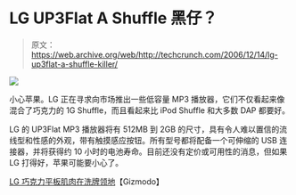 # LG UP3Flat A Shuffle 黑仔？

> 原文：<https://web.archive.org/web/http://techcrunch.com/2006/12/14/lg-up3flat-a-shuffle-killer/>

![](img/c2478660befdde51929cbc55838b9545.png)

小心苹果。LG 正在寻求向市场推出一些低容量 MP3 播放器，它们不仅看起来像混合了巧克力的 1G Shuffle，而且看起来比 iPod Shuffle 和大多数 DAP 都要好。

LG 的 UP3Flat MP3 播放器将有 512MB 到 2GB 的尺寸，具有令人难以置信的流线型和性感的外观，带有触摸感应按钮。所有型号都将配备一个可伸缩的 USB 连接器，并将获得约 10 小时的电池寿命。目前还没有定价或可用性的消息，但如果 LG 打得好，苹果可能要小心了。

[LG 巧克力平板肌肉在洗牌领地](https://web.archive.org/web/20140407001251/http://www.gizmodo.com/gadgets/gadgets/lg-chocolate-flat-muscles-in-on-shuffle-territory-221784.php)【Gizmodo】